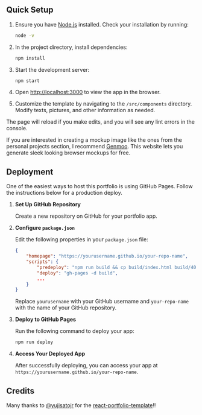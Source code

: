 ## Quick Setup

1. Ensure you have [Node.js](https://nodejs.org/) installed. Check your installation by running:

   ```bash
   node -v
   ```

2. In the project directory, install dependencies:

   ```bash
   npm install
   ```

3. Start the development server:

   ```bash
   npm start
   ```

4. Open [http://localhost:3000](http://localhost:3000) to view the app in the browser.

5. Customize the template by navigating to the `/src/components` directory. Modify texts, pictures, and other information as needed.

The page will reload if you make edits, and you will see any lint errors in the console.

If you are interested in creating a mockup image like the ones from the personal projects section, I recommend [Genmoo](https://gemoo.com/tools/browser-mockup-generator/). This website lets you generate sleek looking browser mockups for free.

## Deployment

One of the easiest ways to host this portfolio is using GitHub Pages. Follow the instructions below for a production deploy.

1. **Set Up GitHub Repository**

   Create a new repository on GitHub for your portfolio app.

2. **Configure `package.json`**

   Edit the following properties in your `package.json` file:

   ```json
   {
       "homepage": "https://yourusername.github.io/your-repo-name",
       "scripts": {
           "predeploy": "npm run build && cp build/index.html build/404.html",
           "deploy": "gh-pages -d build",
           ...
       }
   }
   ```

   Replace `yourusername` with your GitHub username and `your-repo-name` with the name of your GitHub repository.

3. **Deploy to GitHub Pages**

   Run the following command to deploy your app:

   ```bash
   npm run deploy
   ```

4. **Access Your Deployed App**

   After successfully deploying, you can access your app at `https://yourusername.github.io/your-repo-name`.

## Credits

Many thanks to [@yujisatojr](https://github.com/yujisatojr) for the [react-portfolio-template](https://github.com/yujisatojr/react-portfolio-template)!!
